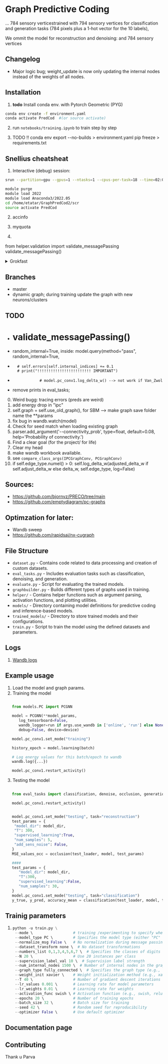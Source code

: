 # Graph Predictive Coding

...
784 sensory verticestrained with 794 sensory vertices for classification
and generation tasks (784 pixels plus a 1-hot vector for the 10 labels),

We ommit the model for reconstruction and denoising: 
and 784 sensory vertices

## Changelog
- Major logic bug; weight_update is now only updating the internal nodes instead of the weights of all nodes.



## Installation
1. **todo** Install conda env. with Pytorch Geometric (PYG)
```bash
conda env create -f environment.yaml
conda activate PredCod  #(or source activate)
```
2. run `notebooks/training.ipynb` to train step by step   

3. TODO !!
conda env export --no-builds > environment.yaml
pip freeze > requirements.txt


## Snellius cheatsheat 

1. Interactive (debug) session: 
```bash
srun --partition=gpu --gpus=1 --ntasks=1 --cpus-per-task=18 --time=02:00:00 --pty bash -i

module purge
module load 2022
module load Anaconda3/2022.05
cd /home/etatar/GraphPredCod2/scr
source activate PredCod
```
2. accinfo
3. myquota

4.  
from helper.validation import validate_messagePassing
validate_messagePassing()

<details>
  <summary>Grokfast</summary>

```python
### Imports
from collections import deque
from typing import Dict, Optional, Literal
import torch
import torch.nn as nn


### Grokfast
def gradfilter_ema(
    m: nn.Module,
    grads: Optional[Dict[str, torch.Tensor]] = None,
    alpha: float = 0.99,
    lamb: float = 5.0,
) -> Dict[str, torch.Tensor]:
    if grads is None:
        grads = {n: p.grad.data.detach() for n, p in m.named_parameters() if p.requires_grad}

    for n, p in m.named_parameters():
        if p.requires_grad:
            grads[n] = grads[n] * alpha + p.grad.data.detach() * (1 - alpha)
            p.grad.data = p.grad.data + grads[n] * lamb

    return grads
```
</details>

## Branches
- master
- dynamic graph; during training update the graph with new neurons/clusters

## TODO

- # validate_messagePassing()
- random_internal=True, inside:
model.query(method="pass", 
         random_internal=True,
- 
        # self.errors[self.internal_indices] += 0.1
        # print("!!!!!!!!!!!!!!!!!!!!!!!! IMPORTANT")    
-                 # model.pc_conv1.log_delta_w() --> not work if Van_Zwol
- remove prints in eval_tasks;
0. Weird bugg: tracing errors (preds are weird)
0. add energy drop in "ipc"
0. self.graph = self.use_old_graph(), for SBM --> make graph save folder name the **params
0. fix bug in wandb.watch(model)
0. Check for seed match when loading existing graph 
1. parser.add_argument('--connectivity_prob', type=float, default=0.08, help='Probability of connectivity.')
2. Find a clear goal (for the project/ for life) 
3. Clear my head
4. make wandb workbook available. 
5. see `compare_class_args(IPCGraphConv, PCGraphConv)` 
6. 
   if self.edge_type.numel() > 0:
      self.log_delta_w(adjusted_delta_w if self.adjust_delta_w else delta_w, self.edge_type, log=False)
      

## Sources:
- https://github.com/bjornvz/PRECO/tree/main 
- https://github.com/emptydiagram/pc-graphs 



## Optimzation for later:
- Wandb sweep
- https://github.com/rapidsai/nx-cugraph 

## File Structure

- `dataset.py` - Contains code related to data processing and creation of custom datasets.
- `eval_tasks.py` - Includes evaluation tasks such as classification, denoising, and generation.
- `evaluate.py` - Script for evaluating the trained models.
- `graphbuilder.py` - Builds different types of graphs used in training.
- `helper/` - Contains helper functions such as argument parsing, activation functions, and plotting utilities.
- `models/` - Directory containing model definitions for predictive coding and inference-based models.
- `trained_models/` - Directory to store trained models and their configurations.
- `train.py` - Script to train the model using the defined datasets and parameters.


## Logs

1. [Wandb logs](https://wandb.ai/etatar-atdamen/PredCod?nw=nwuseretataratdamen)

## Example usage 


1. Load the model and graph params.
2. Training the model 
```python
              
   from models.PC import PCGNN

   model = PCGNN(**model_params,   
      log_tensorboard=False,
      wandb_logger=run if args.use_wandb in ['online', 'run'] else None,
      debug=False, device=device)

   model.pc_conv1.set_mode("training")

   history_epoch = model.learning(batch)

   # Log energy values for this batch/epoch to wandb
   wandb.log({...})

   model.pc_conv1.restart_activity()
   ```
3. Testing the model
```python
              
   from eval_tasks import classification, denoise, occlusion, generation #, reconstruction

   model.pc_conv1.restart_activity()


   model.pc_conv1.set_mode("testing", task="reconstruction")
   test_params = {
    "model_dir": model_dir,
    "T": 300,
    "supervised_learning":True, 
    "num_samples": 5,
    "add_sens_noise": False,
   }
   MSE_values_occ = occlusion(test_loader, model, test_params)

   #### 
   test_params = {
      "model_dir": model_dir,
      "T":300,
      "supervised_learning":False, 
      "num_samples": 30,
   }
   model.pc_conv1.set_mode("testing", task="classification")
   y_true, y_pred, accuracy_mean = classification(test_loader, model, test_params)

   ```


## Trainig parameters
1. ```python              
   python -u train.py \
    --mode \                  # training /experimenting to specify where to store the model,  
    --model_type PC \         # Specifies the model type (either "PC" or "IPC")
    --normalize_msg False \   # No normalization during message passing
    --dataset_transform none \  # No dataset transformations
    --numbers_list 0,1,3,4,5,6,7 \  # Specifies the classes of digits to be used
    --N 20 \                  # Use 20 instances per class
    --supervision_label_val 10 \  # Supervision label strength
    --num_internal_nodes 1500 \  # Number of internal nodes in the graph
    --graph_type fully_connected \  # Specifies the graph type (e.g., fully connected)
    --weight_init xavier \    # Weight initialization method (e.g., xavier, uniform)
    --T 40 \                  # Number of gradient descent iterations
    --lr_values 0.001 \       # Learning rate for model parameters
    --lr_weights 0.01 \       # Learning rate for weights
    --activation_func swish \ # Activation function (e.g., swish, relu, tanh)
    --epochs 20 \             # Number of training epochs
    --batch_size 32 \         # Batch size for training
    --seed 42 \               # Random seed for reproducibility
    --optimizer False \       # Use default optimizer
   ```

## Documentation page


## Contributing

Thank u Parva


